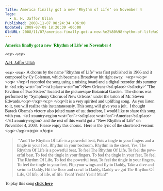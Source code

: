 ```yaml
---
Title: America finally got a new 'Rhythm of Life' on November 4
Tags:
  - A. H. Jaffor Ullah
Published: 2008-11-07 08:24:34 +06:00
Updated: 2009-07-09 18:20:39 +06:00
OldURL: 2008/11/07/america-finally-got-a-new-%e2%80%98rhythm-of-life%e2%80%99-on-november-4/
---
```



<p style="margin: 0pt" class="MsoNormal"><font face="Times New Roman"><strong><font color="#008000"><st1:country-region w:st="on"><st1:place w:st="on">America</st1:place></st1:country-region> finally got a new 'Rhythm of Life' on November 4 </font></strong></font></p>

<span style="font-size: 8pt"><o:p><font face="Times New Roman"> </font></o:p></span>
<p style="margin: 0pt" class="MsoNormal"><font face="Times New Roman"><a href="https://muktomona.com/Articles/jaffor/index.htm">A.H. Jaffor Ullah</a></font></p>

<span style="font-size: 8pt"><o:p><font face="Times New Roman"> </font></o:p></span> <font face="Times New Roman"><span style="font-family: Verdana">A chorus by the name "Rhythm of Life" was first published in 1966 and it composed by Cy Coleman, which became a Broadway hit right away.<span>  </span><o:p></o:p></span><span style="font-family: Verdana"><o:p> </o:p></span><span style="font-family: Verdana">I recorded the song using a mixing board and a digital recorder this summer in <st1:city w:st="on"><st1:place w:st="on">New Orleans</st1:place></st1:city>' "The Pavilion of Two Sisters" located at the picturesque Botanical Garden.<span>  </span>The chorus was performed by "Symphony Chorus of New Orleans" under the baton of Mr. Steven Edwards.<o:p></o:p></span><span style="font-family: Verdana"><o:p> </o:p></span><span style="font-family: Verdana">It is a very spirited and uplifting song.<span>  </span>As you listen to it, you will realize this instantaneously. This song will give you a jolt.<span>  </span>I thought Barack Obama's victory also jolted many of us; therefore, I would like to share this song with you.<span>  </span><st1:country-region w:st="on"><st1:place w:st="on">America</st1:place></st1:country-region> and the rest of this world got a "New Rhythm of Life" on November 4, 2008.<span>  </span>Please enjoy this chorus.<span>  </span>Here is the lyric of the shortened version:<o:p></o:p></span></font><o:p><font face="Times New Roman"> </font></o:p>
<blockquote><o:p> </o:p><span lang="EN"><font face="Times New Roman">"And The Rhythm Of Life is a powerful beat,
Puts a tingle in your fingers and a tingle in your feet,
Rhythm in your bedroom,
Rhythm in the street,
Yes, The Rhythm Of Life is a powerful beat,
To feel The Rhythm Of Life,
To feel the powerful beat,
To feel the tingle in your fingers,
To feel the tingle in your feet,
To feel The Rhythm Of Life,
To feel the powerful beat,
To feel the tingle in your fingers,
To feel the tingle in your feet,
Flip your wings and fly to Daddy,
Take a dive and swim to Daddy,
Hit the floor and crawl to Daddy,
Daddy we got The Rhythm Of Life,
Of life, of life, of life.
Yeah! Yeah! Yeah!
Man!"<o:p></o:p></font></span><span lang="EN"><o:p><font face="Times New Roman"> </font></o:p></span></blockquote>
<p style="margin: 0pt" class="MsoNormal"><font face="Times New Roman"><span lang="EN">To play this song <strong><a href="https://muktomona.com/Special_Event_/USelection2008/Rhythm_of_Life.mp3">click here</a></strong> </span><span> </span></font></p>
